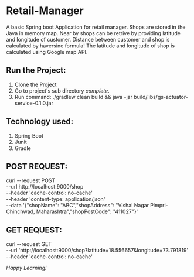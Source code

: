 # Retail-Manager
A basic Spring boot Application for retail manager. Shops are stored in the Java in memory map. Near by shops can be retrive
by providing latitude and longitude of customer. Distance between customer and shop is calculated by haversine formula! The
latitude and longitude of shop is calculated using Google map API.

## Run the Project:
 1. Clone the Project
 2. Go to project's sub directory *complete*.
 3. Run command: ./gradlew clean build && java -jar build/libs/gs-actuator-service-0.1.0.jar
 
## Technology used:
 1. Spring Boot
 2. Junit 
 3. Gradle

## POST REQUEST:
  curl --request POST   
  --url http://localhost:9000/shop   
  --header 'cache-control: no-cache'   
  --header 'content-type: application/json'   
  --data '{"shopName": "ABC","shopAddress": "Vishal Nagar Pimpri-Chinchwad, Maharashtra","shopPostCode": "411027"}'
  
## GET REQUEST:
curl --request GET \
  --url 'http://localhost:9000/shop?latitude=18.556657&longitude=73.791819' \
  --header 'cache-control: no-cache'
  
  *Happy Learning!*
